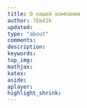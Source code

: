```yaml
---
title: О нашей компании
author: 7Em41k
updated:
type: "about"
comments:
description:
keywords:
top_img:
mathjax:
katex:
aside:
aplayer:
highlight_shrink:
---
```


